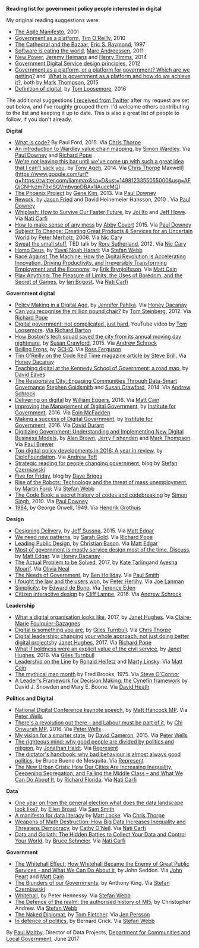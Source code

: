 **Reading list for government policy people interested in digital**

My original reading suggestions were:
* [The Agile Manifesto](https://www.google.com/url?q=https://www.agilealliance.org/agile101/the-agile-manifesto/&sa=D&ust=1498123354921000&usg=AFQjCNHjWEJoIjTYQmAaiZQoCQ1k7lfj6A), 2001
* [Government as a platform](https://www.google.com/url?q=http://chimera.labs.oreilly.com/books/1234000000774/ch02.html&sa=D&ust=1498123354922000&usg=AFQjCNHREsGtiI6GYWS0rfKJ3x27bUEvRg), [Tim O'Reilly](https://www.google.com/url?q=https://twitter.com/timoreilly&sa=D&ust=1498123354923000&usg=AFQjCNF-3oKe7OoHR9Q-mIAVTDyAemZ67g), 2010
* [The Cathedral and the Bazaar](https://www.google.com/url?q=https://en.wikipedia.org/wiki/The_Cathedral_and_the_Bazaar&sa=D&ust=1498123354924000&usg=AFQjCNG19Vm4_1MMHYdsUX5sMA4dAGlsHg), [Eric S. Raymond](https://www.google.com/url?q=https://twitter.com/esrtweet&sa=D&ust=1498123354925000&usg=AFQjCNHTLKfDx5mGw81GN15FSeuo1j5Rkg), 1997
* [Software is eating the world](https://www.google.com/url?q=https://vincentkeunen.files.wordpress.com/2011/12/marc-andreessen-on-why-software-is-eating-the-world.pdf&sa=D&ust=1498123355026000&usg=AFQjCNF7BOi1LZ5i3ZjNbf2yU5waIewJgQ), [Marc Andreessen](https://www.google.com/url?q=https://twitter.com/pmarca&sa=D&ust=1498123355027000&usg=AFQjCNEY3aiXfuDOq-cD5zvfP-mJRwu_RQ), 2011
* [New Power](https://www.google.com/url?q=https://hbr.org/2014/12/understanding-new-power&sa=D&ust=1498123355030000&usg=AFQjCNGPAK58_mGqQbNIxSXpaka1SVNrWw), [Jeremy Heimans](https://www.google.com/url?q=https://twitter.com/jeremyheimans&sa=D&ust=1498123355034000&usg=AFQjCNGLXYwEb9jxo4WNG_moTpoqypnvTg) and [Henry Timms](https://www.google.com/url?q=https://twitter.com/henrytimms&sa=D&ust=1498123355034000&usg=AFQjCNGBLXzbREEDAV5dhiV3eL3nLjlOGw), 2014
* [Government Digital Service design principles](https://www.google.com/url?q=https://www.gov.uk/design-principles&sa=D&ust=1498123355035000&usg=AFQjCNHq6GHjfaYlxWI1Yp_RYpqUaeeAGw), 2012
* [Government as a platform, or a platform for government? Which are we getting?](https://www.google.com/url?q=http://www.computerweekly.com/opinion/Government-as-a-platform-or-a-platform-for-government-Which-are-we-getting&sa=D&ust=1498123355036000&usg=AFQjCNF47-gyE6nU0MOU_ivIPlT3_HmmSg) and  [What is government as a platform and how do we achieve it?](https://www.google.com/url?q=http://www.computerweekly.com/opinion/What-is-government-as-a-platform-and-how-do-we-achieve-it&sa=D&ust=1498123355037000&usg=AFQjCNGIe5Gn70yRFb7qz0lBQJxagwxKiw), both by [Mark Thompson](https://www.google.com/url?q=https://twitter.com/markthompson1&sa=D&ust=1498123355038000&usg=AFQjCNHlsL3DRERMyQGj7RJVSq5E_EOKzQ), 2015
* [Definition of digital](https://www.google.com/url?q=https://twitter.com/tomskitomski/status/729974444794494976&sa=D&ust=1498123355038000&usg=AFQjCNGd8dRtmYZJJudz6GLIbEON5UpSjQ), by [Tom Loosemore](https://www.google.com/url?q=https://twitter.com/tomskitomski&sa=D&ust=1498123355039000&usg=AFQjCNEI1h1OZ05yHCI7JRmslgbXDY-XGQ), 2016

The additional suggestions [I received from Twitter](https://twitter.com/maltbyps/status/877228688009551873) after my request are set out below, and I've roughly grouped them. I'd welcome others contributing to the list and keeping it up to date. This is also a great list of people to follow, if you don't already.

**Digital**

* [What is code?](https://www.google.com/url?q=https://www.bloomberg.com/graphics/2015-paul-ford-what-is-code/&sa=D&ust=1498123355044000&usg=AFQjCNGyi3cUK_O4eqsXqkw39LJyyZMS9g) By Paul Ford, 2015. Via [Chris Thorpe](https://www.google.com/url?q=https://twitter.com/jaggeree&sa=D&ust=1498123355044000&usg=AFQjCNGr56lqGKnsBpXzC4FXPhnLHi0ZWw)
* [An introduction to Wardley value chain mapping](https://www.google.com/url?q=http://blog.gardeviance.org/2015/02/an-introduction-to-wardley-value-chain.html?m%3D1&sa=D&ust=1498123355045000&usg=AFQjCNGoI0eSFyOX9zAOhTtcJogDKggK8Q), by [Simon Wardley](https://www.google.com/url?q=https://twitter.com/swardley&sa=D&ust=1498123355046000&usg=AFQjCNHyKZe_Oba7xj22hbOjpg76IMMyDA). Via [Paul Downey](https://www.google.com/url?q=https://twitter.com/psd&sa=D&ust=1498123355046000&usg=AFQjCNHuv2JtctnmScTXow3KXa-ayARhmg) and [Richard Pope](https://www.google.com/url?q=https://twitter.com/richardjpope&sa=D&ust=1498123355047000&usg=AFQjCNER47VKOhmpxjMcT9rvaNpGwmSfsA)
* [We're not leaving this bar until we've come up with such a great idea that I can't sack you](https://www.google.com/url?q=https://storythings.com/we-re-not-leaving-this-bar-until-we-ve-come-up-with-such-a-great-idea-that-i-can-t-sack-you-b12ddfd53fa8&sa=D&ust=1498123355048000&usg=AFQjCNExfJxOd_Ipg81nA8QXQkp6JQ3Seg), by [Tony Ageh](https://www.google.com/url?q=https://twitter.com/TonyAgeh&sa=D&ust=1498123355048000&usg=AFQjCNHknbOsz0uMhtJvfy4gULfNUY0ldQ), 2014. Via [Chris Thorpe](https://www.google.com/url?q=https://twitter.com/jaggeree&sa=D&ust=1498123355049000&usg=AFQjCNHnBNQo9K8t4Ba7uyUhI-L10V85AQ) Maxwell](https://www.google.com/url?q=https://twitter.com/liammax&sa=D&ust=1498123355055000&usg=AFQjCNHvzm73xISQVmbygoDBAx1IAuceMQ)
* [The Phoenix Project](https://www.google.com/url?q=https://www.amazon.co.uk/Phoenix-Project-DevOps-Helping-Business-ebook/dp/B00AZRBLHO&sa=D&ust=1498123355056000&usg=AFQjCNFKlnpvOzwgmGvSOImcjAdO8HuV7Q) by [Gene Kim](https://www.google.com/url?q=https://twitter.com/RealGeneKim&sa=D&ust=1498123355056000&usg=AFQjCNEeS-iv_B6iwiBIOGQCthUARWaG1Q), 2013. Via [Paul Downey](https://www.google.com/url?q=https://twitter.com/psd&sa=D&ust=1498123355057000&usg=AFQjCNEc0J0L9QqKe9SvdfNGcu2RX9LwTg)
* [Rework](https://www.google.com/url?q=https://37signals.com/rework&sa=D&ust=1498123355057000&usg=AFQjCNEVnaZ0t93NFclpn5jDgjwFn8ki_A), by [Jason Fried](https://www.google.com/url?q=https://twitter.com/jasonfried&sa=D&ust=1498123355058000&usg=AFQjCNES3EDidvlcsM3iFMv9FQZT5Zf8DA) and David Heinemeier Hansson, 2010 . Via [Paul Downey](https://www.google.com/url?q=https://twitter.com/psd&sa=D&ust=1498123355059000&usg=AFQjCNGixutogqrA9e6b9SPYiWttNsiyJA)
* [Whiplash: How to Survive Our Faster Future](https://www.google.com/url?q=https://www.amazon.com/Whiplash-How-Survive-Faster-Future/dp/1455544590&sa=D&ust=1498123355060000&usg=AFQjCNHO263tn4zHL8xxMVMJ2X7sW0MzrQ), by [Joi Ito](https://www.google.com/url?q=https://twitter.com/joi&sa=D&ust=1498123355060000&usg=AFQjCNFl9bdxa-2zY5LDpmjNOl9kktBVJA) and [Jeff Howe](https://www.google.com/url?q=https://twitter.com/crowdsourcing&sa=D&ust=1498123355061000&usg=AFQjCNEK6Eonu5uk5oF9Y4-_z2CoV9ZSGw). Via [Nati Carfi](https://www.google.com/url?q=https://twitter.com/naticarfi&sa=D&ust=1498123355061000&usg=AFQjCNGFcKM7wuGyJ5JdnunPel9BSZXhcA)
* [How to make sense of any mess](https://www.google.com/url?q=http://www.howtomakesenseofanymess.com/&sa=D&ust=1498123355062000&usg=AFQjCNFIq5UGexLYAb7OLGgmtKLhH6pUNQ) by [Abby Covert](https://www.google.com/url?q=https://twitter.com/Abby_the_IA&sa=D&ust=1498123355063000&usg=AFQjCNHs27__KvuPOLbz7vfip5JJUnnovQ) 2015. Via [Paul Downey](https://www.google.com/url?q=https://twitter.com/psd&sa=D&ust=1498123355063000&usg=AFQjCNE1WICnt44zCK38klXkbMraVie8Qw)
* [Subject To Change: Creating Great Products & Services for an Uncertain World](https://www.google.com/url?q=https://www.amazon.co.uk/dp/B0026OR3MQ/ref%3Ddp-kindle-redirect?_encoding%3DUTF8%26btkr%3D1&sa=D&ust=1498123355064000&usg=AFQjCNGRSUtJzG98coX3HdFzZw_NfMvb7g) by [Peter Merholz](https://www.google.com/url?q=https://twitter.com/peterme&sa=D&ust=1498123355065000&usg=AFQjCNEUns_wi_CVJiOusXyCkAVe9Il_Iw), 2008. Via [Nic Cary](https://www.google.com/url?q=https://twitter.com/geektwogeek&sa=D&ust=1498123355065000&usg=AFQjCNFUUR71QYvM0VG2RDSSZ1foKQot7Q)
* [Sweat the small stuff,](https://www.google.com/url?q=https://www.ted.com/talks/rory_sutherland_sweat_the_small_stuff&sa=D&ust=1498123355066000&usg=AFQjCNETYqq3K6qjnNYK8-rFWXRsGlP0Aw) TED talk by [Rory Sutherland](https://www.google.com/url?q=https://twitter.com/rorysutherland&sa=D&ust=1498123355066000&usg=AFQjCNHKzy98WEBLPQow26aJcL7HI8se3w), 2012. Via [Nic Cary](https://www.google.com/url?q=https://twitter.com/geektwogeek&sa=D&ust=1498123355067000&usg=AFQjCNFWYMQUVVMgLXjJj9jexpqELKLyjg)
* [Homo Deus](https://www.google.com/url?q=https://www.amazon.co.uk/dp/B019CGXTP0/ref%3Ddp-kindle-redirect?_encoding%3DUTF8%26btkr%3D1&sa=D&ust=1498123355068000&usg=AFQjCNHIH_NKJVCwQC2EwE80xZCOjgeWpg), by [Yuval Noah Harari](https://www.google.com/url?q=https://twitter.com/harari_yuval&sa=D&ust=1498123355068000&usg=AFQjCNFsnxFVH8mUFWcPCBCtTY6dUbzNhQ); Via [Stefan Webb](https://www.google.com/url?q=https://twitter.com/Stef_W&sa=D&ust=1498123355069000&usg=AFQjCNHe9cgEICV3gqma7tez7YagWcZZJg)
* [Race Against The Machine: How the Digital Revolution is Accelerating Innovation, Driving Productivity, and Irreversibly Transforming Employment and the Economy](https://www.google.com/url?q=https://www.amazon.co.uk/Race-Against-Machine-Accelerating-Productivity-ebook/dp/B005WTR4ZI&sa=D&ust=1498123355070000&usg=AFQjCNF3VMriM48kQILhZqfVG0x9YUmXmw), by [Erik Brynjolfsson](https://www.google.com/url?q=https://twitter.com/erikbryn&sa=D&ust=1498123355070000&usg=AFQjCNF2EXPWXeiEUuI2SqlZNPqrRAJUrQ). Via [Matt Cain](https://www.google.com/url?q=https://twitter.com/mcaino&sa=D&ust=1498123355071000&usg=AFQjCNFJNYSUQfkKf6BavcJb920jKW7nkQ)
* [Play Anything: The Pleasure of Limits, the Uses of Boredom, and the Secret of Games](https://www.google.com/url?q=https://www.amazon.com/Play-Anything-Pleasure-Limits-Boredom/dp/0465051723&sa=D&ust=1498123355072000&usg=AFQjCNE2L6SetJrV3CZHULLt3SblsOB-vg), by [Ian Bogost](https://www.google.com/url?q=https://twitter.com/ibogost&sa=D&ust=1498123355072000&usg=AFQjCNFeLnx_-jF7VhpQyaP8yGlylQxWlw). Via [Nati Carfi](https://www.google.com/url?q=https://twitter.com/naticarfi&sa=D&ust=1498123355073000&usg=AFQjCNF734s8iFnBNG2xT7JpsP7cTyOvUw)

**Government digital**
* [Policy Making in a Digital Age](https://www.google.com/url?q=https://t.co/CjDowtifBU&sa=D&ust=1498123355074000&usg=AFQjCNHZJWWQxw5PEHCK_-WLU_jgrU35-Q), by [Jennifer Pahlka](https://www.google.com/url?q=https://twitter.com/pahlkadot&sa=D&ust=1498123355075000&usg=AFQjCNExLb65tM_3HyNJ_rV7fWo9PlWd0Q). Via [Honey Dacanay](https://www.google.com/url?q=https://twitter.com/honeygolightly&sa=D&ust=1498123355076000&usg=AFQjCNEIKb5aP6KxTtyilGMkWI-fisRHdg)
* [Can you recognise the million pound chair?](https://www.google.com/url?q=https://www.mysociety.org/2012/06/19/can-you-recognize-the-million-pound-chair/&sa=D&ust=1498123355077000&usg=AFQjCNH-UWQD7QOX9PdtK5QkfqW_xgWvlg) by [Tom Steinberg](https://www.google.com/url?q=https://twitter.com/steiny&sa=D&ust=1498123355078000&usg=AFQjCNH9Dwm9lly-V7IY-31JWaUIJPv2EQ), 2012. Via [Richard Pope](https://www.google.com/url?q=https://twitter.com/richardjpope&sa=D&ust=1498123355079000&usg=AFQjCNGauB5TGfBPf3ua0XWnhqnPsnd6oQ)
* [Digital government: not complicated, just hard](https://www.google.com/url?q=https://t.co/yPmHzO4hCX&sa=D&ust=1498123355080000&usg=AFQjCNFZau4P4eXJSvy6Ykbe_oJt6QMIEg), YouTube video by [Tom Loosemore](https://twitter.com/tomskitomski). [Via Richard Barton](https://www.google.com/url?q=https://twitter.com/CIOPortfolio&sa=D&ust=1498123355082000&usg=AFQjCNGmgq3c7uc1Wga86CwbSaERDp3MWw)
* [How Boston's tech squad saved the city from its annual moving day nightmare](https://www.google.com/url?q=https://www.wired.com/2015/12/how-bostons-tech-squad-saved-the-city-from-its-annual-moving-day-nightmare/&sa=D&ust=1498123355083000&usg=AFQjCNHclyukTsG66eX7pVsd3uJUIu-YuQ), by [Susan Crawford](https://www.google.com/url?q=https://twitter.com/scrawford&sa=D&ust=1498123355083000&usg=AFQjCNEkOro_Cc25VuNpaCcTCkgu3GAh8g), 2015. Via [Andrew Schrock](https://www.google.com/url?q=https://twitter.com/aschrock&sa=D&ust=1498123355084000&usg=AFQjCNHK6vGWW9rTUXnrB9dU3YC4n9WlDQ)
* [Boiling Frogs](https://www.google.com/url?q=https://t.co/aT8vTTZDtK&sa=D&ust=1498123355085000&usg=AFQjCNGdqJv4Gk-6YMJ3O_c21NHm9sEO3g), by [GCHQ](https://www.google.com/url?q=https://twitter.com/GCHQ&sa=D&ust=1498123355085000&usg=AFQjCNG_RduIeX5gXX9S5f_lADrMoDmwoA). Via [Ross Ferguson](https://www.google.com/url?q=https://twitter.com/rossferg&sa=D&ust=1498123355086000&usg=AFQjCNEap-3sVX1p3JM72LuwYzRZi-X20g)
* [Tim O'Reilly on the Code Red Time magazine article by Steve Brill.](https://www.google.com/url?q=https://www.linkedin.com/pulse/20140325160616-16553--they-have-no-use-for-someone-who-looks-and-dresses-like-me&sa=D&ust=1498123355087000&usg=AFQjCNH3JnHK7Mfeq0QHJVmskg8KfK_4zQ) Via [Honey Dacanay](https://www.google.com/url?q=https://twitter.com/honeygolightly&sa=D&ust=1498123355088000&usg=AFQjCNGDh9QhhI7-knYz70OX5ELLr3lZYg)
* [Teaching digital at the Kennedy School of Government: a road map](https://www.google.com/url?q=https://medium.com/digitalhks/teaching-digital-at-the-kennedy-school-of-government-a-road-map-5ef3e847c8a8&sa=D&ust=1498123355089000&usg=AFQjCNElr-rMIwg_rTt-IsK9BHFb8U37fQ), by [David Eaves](https://www.google.com/url?q=https://twitter.com/daeaves&sa=D&ust=1498123355090000&usg=AFQjCNFsDZrCOlDIamo-C2soHHwcxBUgrQ)
* [The Responsive City: Engaging Communities Through Data-Smart Governance](https://www.google.com/url?q=http://eu.wiley.com/WileyCDA/WileyTitle/productCd-1118910907.html&sa=D&ust=1498123355091000&usg=AFQjCNFMWlSJYsP3utlHNHEpkkQLzbK6Pw) [Stephen Goldsmith](https://www.google.com/url?q=https://twitter.com/GoldsmithOnGov&sa=D&ust=1498123355091000&usg=AFQjCNG6BpotPIb-DSknOXjcrw7h-hE8ww) and [Susan Crawford](https://www.google.com/url?q=https://twitter.com/scrawford&sa=D&ust=1498123355092000&usg=AFQjCNFFv4H6-vnTDwGpguXgLOvyHaQldA), 2014. Via [Andrew Schrock](https://www.google.com/url?q=https://twitter.com/aschrock&sa=D&ust=1498123355093000&usg=AFQjCNEbSXe3WcOHqEx31dgeTH48eZ_J7Q)
* [Delivering on digital](https://www.google.com/url?q=http://www.deliveringondigital.com/&sa=D&ust=1498123355094000&usg=AFQjCNHozhGGhySQg8OLt1-e4gLtajAOjg) by [William Eggers](https://www.google.com/url?q=https://twitter.com/wdeggers&sa=D&ust=1498123355094000&usg=AFQjCNE0L7LXPlz4EzWNSRZQZ6CvV4InPw), 2016. Via [Matt Cain](https://www.google.com/url?q=https://twitter.com/mcaino&sa=D&ust=1498123355095000&usg=AFQjCNE8MxGGi3FDF7nMTa-9laWX8_a7BQ)
* [Improving the Management of Digital Government,](https://www.google.com/url?q=https://www.instituteforgovernment.org.uk/publications/improving-management-digital-government&sa=D&ust=1498123355095000&usg=AFQjCNGBlAxa4ma31Tmdx5lJuoWyT3XIaw) by [Institute for Government](https://www.google.com/url?q=https://twitter.com/instituteforgov&sa=D&ust=1498123355096000&usg=AFQjCNE23d5ZmViu0UF6HfU69yOwH6FD1w), 2016. Via [Eoin McFadden](https://www.google.com/url?q=https://twitter.com/EoinMcFadden&sa=D&ust=1498123355096000&usg=AFQjCNFB-O7ysYrrwoXZM50qZkc0b-2klQ)
* [Making a success of Digital Government](https://www.google.com/url?q=https://www.instituteforgovernment.org.uk/publications/making-success-digital-government&sa=D&ust=1498123355097000&usg=AFQjCNGVbnJnj_UFL0w8ZALun8IInI0ADg), by [Institute for Government,](https://www.google.com/url?q=https://twitter.com/instituteforgov&sa=D&ust=1498123355098000&usg=AFQjCNF_Rp6Hf_KHva8vXHmM8sBYyfZ7KQ) 2016. Via [David Durant](https://www.google.com/url?q=https://twitter.com/cholten99&sa=D&ust=1498123355098000&usg=AFQjCNHdIjjKCFvlUocodmp_aKlHmQr4bA)
* [Digitizing Government: Understanding and Implementing New Digital Business Models](https://www.google.com/url?q=https://www.amazon.co.uk/d/Books/Digitizing-Government-Understanding-Implementing-Business/1137443626&sa=D&ust=1498123355099000&usg=AFQjCNFpA_uz_z1gFgg2d8PQNflrgfhlng), by [Alan Brown](https://www.google.com/url?q=https://twitter.com/alanwbrown&sa=D&ust=1498123355099000&usg=AFQjCNE7VfFkC9EFpoI6OdLK4JFkiUb9SQ), [Jerry Fishenden](https://www.google.com/url?q=https://twitter.com/ntouk&sa=D&ust=1498123355100000&usg=AFQjCNFH30SwSd0vkMAfhIifqkltofpyaA) and [Mark Thompson](https://www.google.com/url?q=https://twitter.com/markthompson1&sa=D&ust=1498123355100000&usg=AFQjCNEw1dvlFT0ne3UhqIsyNsacA1T5Yg). Via [Paul Brewer](https://www.google.com/url?q=https://twitter.com/pdbrewer&sa=D&ust=1498123355101000&usg=AFQjCNFRHBMR6u7erWtyf-I7pCQQPNJlmQ)
* [Top digital policy developments in 2016: A year in review](https://www.google.com/url?q=https://www.diplomacy.edu/blog/report-top-digital-policy-developments-2016-year-review&sa=D&ust=1498123355102000&usg=AFQjCNH-BKFa8rbQAWX6stUU8xWyFInI7A), by [DiploFoundation](https://www.google.com/url?q=https://twitter.com/DiplomacyEdu&sa=D&ust=1498123355102000&usg=AFQjCNHNfU1VA-JtcpwxQcRCbRxo1QMdUw). Via [Andrew Toft](https://www.google.com/url?q=https://twitter.com/iamtoft&sa=D&ust=1498123355103000&usg=AFQjCNGoBv9FHicL62S9EF0ZnFqjkwZ_WQ)
* [Strategic reading for people changing government](https://www.google.com/url?q=http://strategicreading.uk/&sa=D&ust=1498123355104000&usg=AFQjCNEEocbpE6bVAbDbM6XOIvsjLNiRqQ), blog by [Stefan Czerniawski](https://www.google.com/url?q=https://twitter.com/pubstrat&sa=D&ust=1498123355105000&usg=AFQjCNFrGc9ex3qBuOgs0Ofr9sl7-GdwgQ)
* [Five for Friday](https://www.google.com/url?q=https://da.vebrig.gs/category/links/&sa=D&ust=1498123355105000&usg=AFQjCNEdQr18fPQ_tNSS0eqciwTjC_Q4lQ), blog by [Dave Briggs](https://www.google.com/url?q=https://twitter.com/davebriggs&sa=D&ust=1498123355106000&usg=AFQjCNHlTUOIg21QicUgnuoOI8TnL8D3WQ)
* [Rise of the Robots: Technology and the threat of mass unemployment](https://www.google.com/url?q=https://www.amazon.co.uk/dp/B01DRYIS4K/ref%3Ddp-kindle-redirect?_encoding%3DUTF8%26btkr%3D1&sa=D&ust=1498123355107000&usg=AFQjCNEkxWQGNgPeM8gWNGaF0jyo60CmHA), by [Martin Ford](https://www.google.com/url?q=https://twitter.com/MFordFuture&sa=D&ust=1498123355108000&usg=AFQjCNF1uVgJLnXHCskpk0KtfU-AZgV-Dg); Via [Stefan Webb](https://www.google.com/url?q=https://twitter.com/Stef_W&sa=D&ust=1498123355108000&usg=AFQjCNFgE7gwrG9bYsmsEEEyoVgor0EQhQ)
* [The Code Book: a secret history of codes and codebreaking](https://www.google.com/url?q=https://www.amazon.co.uk/dp/B003VWDOK2/ref%3Ddp-kindle-redirect?_encoding%3DUTF8%26btkr%3D1&sa=D&ust=1498123355109000&usg=AFQjCNFDukbZxEpexd01tBVzmySKLVhh1A) by [Simon Singh](https://www.google.com/url?q=https://twitter.com/SLSingh&sa=D&ust=1498123355109000&usg=AFQjCNHKOpQabhi6MP2lOUxr-cJ3yczkrg), 2010. Via [Paul Downey](https://www.google.com/url?q=https://twitter.com/psd&sa=D&ust=1498123355110000&usg=AFQjCNF7p3swAhTdpvZPtNgM545PxYGUxw)
* [1984](https://www.google.com/url?q=https://t.co/8nQcEYVGxI&sa=D&ust=1498123355110000&usg=AFQjCNED-3qkwnZx1q9Vo8n3FkeLeU8EqQ), by George Orwell, 1949. Via [Hendrik Grothuis](https://www.google.com/url?q=https://twitter.com/HendrikG&sa=D&ust=1498123355111000&usg=AFQjCNFQuhk_aiBEVL3CDQ_iMl8J8OjkAA)

**Design**

* [Designing Delivery](https://www.google.com/url?q=https://www.amazon.co.uk/Designing-Delivery-Rethinking-Digital-Service/dp/1491949880&sa=D&ust=1498123355112000&usg=AFQjCNFCQW18V112cBwRW32SznhFqcgO8g), by [Jeff Sussna](https://www.google.com/url?q=https://twitter.com/jeffsussna&sa=D&ust=1498123355113000&usg=AFQjCNE5tgJKSPJLFRv4Bz5L93m070PXYw), 2015. Via [Matt Edgar](https://www.google.com/url?q=https://twitter.com/mattedgar&sa=D&ust=1498123355114000&usg=AFQjCNGU3zzHOcYcMueOq1PGOQtALpAsNA)
* [We need new patterns](https://www.google.com/url?q=https://projectsbyif.com/ideas/we-need-new-patterns&sa=D&ust=1498123355114000&usg=AFQjCNFM0FN1kDF-vMH5bV124Nihpu-ZVg), by [Sarah Gold](https://www.google.com/url?q=https://twitter.com/sarahtgold&sa=D&ust=1498123355115000&usg=AFQjCNEL8XpjsZPZKwSNnxfWzLg0OfdMiA). Via [Richard Pope](https://www.google.com/url?q=https://twitter.com/richardjpope&sa=D&ust=1498123355115000&usg=AFQjCNE0px8wbRmbNXWhJZfaS3ETTdOnwg)
* [Leading Public Design](https://www.google.com/url?q=https://policypress.co.uk/leading-public-design&sa=D&ust=1498123355116000&usg=AFQjCNF0kgXcf44YsGrXUeS_UN-WBEyBAg), by [Christian Bason](https://www.google.com/url?q=https://twitter.com/christianbason&sa=D&ust=1498123355117000&usg=AFQjCNFwgiRZ5DzRIaPi9S8njYyN17U20Q). Via [Matt Edgar](https://www.google.com/url?q=https://twitter.com/mattedgar&sa=D&ust=1498123355117000&usg=AFQjCNHE8GPkwZrvGMeerXUVP3ArT80wpQ)
* [Most of government is mostly service design most of the time. Discuss](https://www.google.com/url?q=https://blog.mattedgar.com/2015/05/12/most-of-government-is-mostly-service-design-most-of-the-time-discuss/&sa=D&ust=1498123355119000&usg=AFQjCNHgTwsXYbI3aJGIzyzCugv-cjbPfQ), by [Matt Edgar](https://www.google.com/url?q=https://twitter.com/mattedgar&sa=D&ust=1498123355119000&usg=AFQjCNHE067t4DwjUHCMJ2IXjXHA6Vzf8w). Via [Honey Dacanay](https://www.google.com/url?q=https://twitter.com/honeygolightly&sa=D&ust=1498123355120000&usg=AFQjCNHIJ90rhOthVBQnUzVes3sWO9KKFA)
* [The Actual Problem to be Solved](https://www.google.com/url?q=https://t.co/OWsrahvsry&sa=D&ust=1498123355120000&usg=AFQjCNGBYGW6rJSvSF-nSbj2X3mwCq0SvQ), 2017, by [Kate Tarling](https://www.google.com/url?q=https://twitter.com/kateldn&sa=D&ust=1498123355121000&usg=AFQjCNEaKm86GFP26TZEdqtjUZC86aLz6g)and [Ayesha Moarif](https://www.google.com/url?q=https://twitter.com/ayeshamoarif&sa=D&ust=1498123355122000&usg=AFQjCNFxQVvdXEFnGlomdAjv9t8I-nw4ww). Via [Olivia Neal](https://www.google.com/url?q=https://twitter.com/LivNeal&sa=D&ust=1498123355122000&usg=AFQjCNFHtZPa-rhCo7hlxvMkydbej4AMhA)
* [The Needs of Government](https://www.google.com/url?q=https://t.co/eCkUKC244w&sa=D&ust=1498123355123000&usg=AFQjCNEdVZrMy_n1z-ma9MV-Nb337KS7Pw), by [Ben Holliday](https://www.google.com/url?q=https://twitter.com/BenHolliday&sa=D&ust=1498123355124000&usg=AFQjCNHXDZcoF8w7JPWfioepO4ZEzP0xUA). Via [Paul Smith](https://www.google.com/url?q=https://twitter.com/paulmsmith&sa=D&ust=1498123355125000&usg=AFQjCNEknGYURjmO68vjkohQjoq4mBbBIw)
* [I fought the law and the users won](https://www.google.com/url?q=https://gds.blog.gov.uk/2014/06/20/i-fought-the-law-and-the-users-won-delivering-online-voter-registration/&sa=D&ust=1498123355125000&usg=AFQjCNHg5loLtNDo0-QvrR50-wdxFq3QaA), by [Peter Herlihy](https://www.google.com/url?q=https://gds.blog.gov.uk/author/peter-herlihy/&sa=D&ust=1498123355126000&usg=AFQjCNFgMMCHEfENCP0JfoPYkus3V_DHtg). Via [Joe Lanman](https://www.google.com/url?q=https://twitter.com/joelanman&sa=D&ust=1498123355127000&usg=AFQjCNGR68xSTUy7qn38TJ6FBVCnr-oYGg)
* [Simplicity,](https://www.google.com/url?q=https://www.amazon.co.uk/Simplicity-Edward-Bono/dp/0241257484&sa=D&ust=1498123355128000&usg=AFQjCNEqIePjZQ56TcZOojOQafi9W9d26A) by [Edward de Bono](https://www.google.com/url?q=https://twitter.com/Edward_deBono&sa=D&ust=1498123355129000&usg=AFQjCNHInDhNeEXtDQ2N9z9enlryhq80mw). Via [Terence Eden](https://www.google.com/url?q=https://twitter.com/edent&sa=D&ust=1498123355129000&usg=AFQjCNH28xiHaV8ftZSWjIAu5lXHLl65tA)
* [Citizen interactive design](https://www.google.com/url?q=https://www.dropbox.com/s/j3harzawy6o2ic0/Cliff%2520Lampe%2520-%2520Citizen%2520Interaction%2520Design-%2520Teaching%2520HCI%2520Through%2520Service%2520%25282016%2529.pdf?dl%3D0&sa=D&ust=1498123355130000&usg=AFQjCNGBfrivZBszdYrAOaFFlESI1vGElg) by [Cliff Lampe](https://www.google.com/url?q=https://twitter.com/clifflampe&sa=D&ust=1498123355131000&usg=AFQjCNFMwSwSkkRoifN1Y8SvF_81qHgldg), 2016. Via [Andrew Schrock](https://www.google.com/url?q=https://twitter.com/aschrock&sa=D&ust=1498123355132000&usg=AFQjCNFAL8FWCqwcclLvKFOjykOR-NzV9w)

**Leadership**

* [What a digital organisation looks like](https://www.google.com/url?q=https://medium.com/doteveryone/what-a-digital-organisation-looks-like-82426a210ab8&sa=D&ust=1498123355133000&usg=AFQjCNGqXorqgQ70SEL9x9wr0KL_6izzyQ), 2017, by [Janet Hughes](https://www.google.com/url?q=https://twitter.com/JanetHughes&sa=D&ust=1498123355134000&usg=AFQjCNFOu5M3SPPtdBa1EaKNuii1-TZ14g). Via [Claire-Marie](https://www.google.com/url?q=https://twitter.com/_cmfg&sa=D&ust=1498123355134000&usg=AFQjCNFl6DvoV8tz-xaaoMBO729HbbOKiA) [Foulquier-Gazagnes](https://www.google.com/url?q=https://twitter.com/_cmfg&sa=D&ust=1498123355135000&usg=AFQjCNEsnIbDDWL-tLj629duu0ObYzKcAw)
* [Digital is something you are](https://www.google.com/url?q=https://t.co/Ci1Y0yLb12&sa=D&ust=1498123355136000&usg=AFQjCNGMdZ2Q-oG0L0lx2BeEY5a2snY5Eg), by [Giles Turnbull](https://www.google.com/url?q=https://twitter.com/gilest&sa=D&ust=1498123355136000&usg=AFQjCNHOv0ckBEQylKdnMk9tJAo6JCUs6g). Via [Chris Thorpe](https://www.google.com/url?q=https://twitter.com/jaggeree&sa=D&ust=1498123355137000&usg=AFQjCNHIw-C1wxNa2j8McFO7RqPVEmg2pw)
* [Digital leadership: changing your whole approach, not just doing better digital projects](https://www.google.com/url?q=https://doteveryone.org.uk/blog/2017/02/being-an-effective-leader-in-a-digital-age-is-abou/%23sthash.dQA3ytCY.dpuf&sa=D&ust=1498123355138000&usg=AFQjCNETWeCkQdiDcwPLDgt-ftUFzvkXdg)by [Janet Hughes](https://www.google.com/url?q=https://twitter.com/JanetHughes&sa=D&ust=1498123355139000&usg=AFQjCNFT4jUJAUewGI-ocUfgTMKcS7hx3w), 2017. Via [Richard Pope](https://www.google.com/url?q=https://twitter.com/richardjpope&sa=D&ust=1498123355140000&usg=AFQjCNF15G2ooDpjvCMH6Yz2s8hR1mbuVQ)
* [What if boldness were an explicit value of the civil service](https://www.google.com/url?q=https://medium.com/public-innovators-network/what-if-boldness-were-an-explicit-value-of-the-civil-service-3df6a3d2d008&sa=D&ust=1498123355141000&usg=AFQjCNF7FJD0lfc9MKCLXOIIT0fCEEIsIw), by [Janet Hughes](https://www.google.com/url?q=https://twitter.com/JanetHughes&sa=D&ust=1498123355142000&usg=AFQjCNGj6eOoxnXQY2vykTb9kC8u7_gDyw), 2016. Via [Giles Turnbull](https://www.google.com/url?q=https://twitter.com/gilest&sa=D&ust=1498123355143000&usg=AFQjCNEol46pZ9LOQkpkdwr0f9sgTmOl4Q)
* [Leadership on the Line](https://www.google.com/url?q=http://hbswk.hbs.edu/archive/2952.html&sa=D&ust=1498123355144000&usg=AFQjCNHpRhenDZXtCjNfu9eqBvkkNKm7JQ) by [Ronald Heifetz](https://www.google.com/url?q=https://twitter.com/RonHeifetz&sa=D&ust=1498123355144000&usg=AFQjCNHjvlldopQ5tgMjD0tjYho6-cZe1g) and [Marty Linsky](https://www.google.com/url?q=https://twitter.com/martylinsky&sa=D&ust=1498123355145000&usg=AFQjCNH76TJXegZ2cFJ58_2E7UybyH2TDQ). Via [Matt Cain](https://www.google.com/url?q=https://twitter.com/mcaino&sa=D&ust=1498123355146000&usg=AFQjCNEVOf8E0UCijNq53RRnI0zqwkIx0A)
* [The mythical man month](https://www.google.com/url?q=https://en.wikipedia.org/wiki/The_Mythical_Man-Month&sa=D&ust=1498123355147000&usg=AFQjCNEyB2mYjTBNmqsGy4AvEMINZQlsHQ) by Fred Brooks, 1975. Via [Steve O'Connor](https://www.google.com/url?q=https://twitter.com/OOconnors&sa=D&ust=1498123355148000&usg=AFQjCNERJnAGiayH8LImKbfQiepfaouqHQ)
* [A Leader's Framework for Decision Making: the Cynefin framework](https://hbr.org/2007/11/a-leaders-framework-for-decision-making) by David J. Snowden and Mary E. Boone. Via [David Heath](https://twitter.com/dgheath21)

**Politics and Digital**

* [National Digital Conference keynote speech](https://www.google.com/url?q=https://www.gov.uk/government/speeches/national-digital-conference-2015-keynote-speech&sa=D&ust=1498123355150000&usg=AFQjCNEkHX1byEl0kCZiqeTLx79aU6KQ4w), by [Matt Hancock MP](https://www.google.com/url?q=https://twitter.com/MattHancock&sa=D&ust=1498123355151000&usg=AFQjCNFp55ktnefy4tapPNMQksJQ8KtFIg). Via [Peter Wells](https://www.google.com/url?q=https://twitter.com/peterkwells&sa=D&ust=1498123355151000&usg=AFQjCNEsPRaOS-QWbHeTM6oi08t4TSbyyg)
* [There's a revolution out there - and Labour must be part of it](https://www.google.com/url?q=http://www.newstatesman.com/politics/staggers/2016/06/theres-revolution-out-there-and-labour-must-be-part-it&sa=D&ust=1498123355152000&usg=AFQjCNHIAOPwa5OxVUEpcuXET2aeDueywA), by [Chi Onwurah MP](https://www.google.com/url?q=https://twitter.com/ChiOnwurah&sa=D&ust=1498123355153000&usg=AFQjCNESBg216TZ3EBhUaCGiikY2B8TB4A), 2016. Via [Peter Wells](https://twitter.com/peterkwells)
* [My vision for a smarter state](https://www.google.com/url?q=https://www.gov.uk/government/speeches/prime-minister-my-vision-for-a-smarter-state&sa=D&ust=1498123355155000&usg=AFQjCNHdrqGIOn0Yq1p9yYXBbrydstD2Iw), by [David Cameron](https://www.google.com/url?q=https://twitter.com/David_Cameron&sa=D&ust=1498123355155000&usg=AFQjCNExorstmQv24FGQCHkWnXYPMpTQRA), 2015. Via [Peter Wells](https://www.google.com/url?q=https://twitter.com/peterkwells&sa=D&ust=1498123355156000&usg=AFQjCNHfEMf7FODF2NRWX08Vj7FlZ1OOfg)
* [The righteous mind: why good people are divided by politics and religion](https://www.google.com/url?q=https://www.amazon.co.uk/dp/B0076O2VMI/ref%3Ddp-kindle-redirect?_encoding%3DUTF8%26btkr%3D1&sa=D&ust=1498123355156000&usg=AFQjCNF01J7jxwA5d9fa6UgxIwLiOvKcIA), by [Jonathan Haidt](https://www.google.com/url?q=https://twitter.com/JonHaidt&sa=D&ust=1498123355157000&usg=AFQjCNHqqrQUtqiTZ8tUz-d-ljHC8gAD9Q). Via [Represent](https://www.google.com/url?q=https://twitter.com/RepresentLive&sa=D&ust=1498123355157000&usg=AFQjCNFN5BL2tC9dVFjLF9SJimseRS17tA)
* [The dictator's handbook: why bad behaviour is almost always good politics](https://www.google.com/url?q=https://www.amazon.co.uk/dp/B06XBY3XJV/ref%3Ddp-kindle-redirect?_encoding%3DUTF8%26btkr%3D1&sa=D&ust=1498123355158000&usg=AFQjCNGovKggkqLvP7La9C_zEtbiq8YsEQ), by Bruce Bueno de Mesquita. Via [Represent](https://www.google.com/url?q=https://twitter.com/RepresentLive&sa=D&ust=1498123355159000&usg=AFQjCNGX2DyGyzvIi1dOYf3HYy4qtn0TLA)
* [The New Urban Crisis: How Our Cities Are Increasing Inequality, Deepening Segregation, and Failing the Middle Class – and What We Can Do About It](https://www.google.com/url?q=https://www.amazon.com/New-Urban-Crisis-Segregation-Class/dp/0465079741/ref%3Dsr_1_1?ie%3DUTF8%26qid%3D1494855529%26sr%3D8-1%26keywords%3DThe%2BNew%2BUrban%2BCrisis%253A%2BHow%2BOur%2BCities%2BAre%2BIncreasing%2BInequality%252C%2BDeepening%2BSegregation%252C%2Band%2BFailing%2Bthe%2BMiddle%2BClass--and%2BWhat%2BWe%2BCan%2BDo%2BAbout%2BIt&sa=D&ust=1498123355160000&usg=AFQjCNHggWPFajXjiQQtOqQBOMp-X32oaw), by [Richard Florida](https://www.google.com/url?q=https://twitter.com/Richard_Florida&sa=D&ust=1498123355160000&usg=AFQjCNFJciDvfhOgllVEmrqdJB4irBUQrg). Via [Nati Carfi](https://www.google.com/url?q=https://twitter.com/naticarfi&sa=D&ust=1498123355161000&usg=AFQjCNEWdFJjHYYT2VkFO3gJrJqlRRy0sg)

**Data**

* [One year on from the general election what does the data landscape look like?](https://www.google.com/url?q=https://t.co/Ky6WuTyb4A&sa=D&ust=1498123355162000&usg=AFQjCNG0FqkWIqVy3BNhwTG8DdL6i1yLfA), by [Ellen Broad](https://www.google.com/url?q=https://twitter.com/ellenbroad&sa=D&ust=1498123355163000&usg=AFQjCNHLx06bv9PIivb89tbYa8j0Bq926A). Via [Sam Smith](https://www.google.com/url?q=https://twitter.com/smithsam&sa=D&ust=1498123355163000&usg=AFQjCNE1SXXVyRdW8Gbjcg2q9deqxfUPng)
* [A manifesto for data literacy](https://www.google.com/url?q=https://t.co/ShizPFVrFk&sa=D&ust=1498123355164000&usg=AFQjCNEuJ78EjZweagIaa0rBBE8jJx1FfA) by [Matt Locke](https://www.google.com/url?q=https://twitter.com/matlock&sa=D&ust=1498123355165000&usg=AFQjCNG5sy5ahaJH_7_f5boPIbzBZQEZiw). Via [Chris Thorpe](https://www.google.com/url?q=https://twitter.com/jaggeree&sa=D&ust=1498123355166000&usg=AFQjCNHU7QIzPEdwWO2PULrbvi9NlIN9tw)
* [Weapons of Math Destruction: How Big Data Increases Inequality and Threatens Democracy](https://www.google.com/url?q=http://www.amazon.com/Weapons-Math-Destruction-Increases-Inequality/dp/0553418815/ref%3Das_li_bk_tl/?tag%3Dfastcomp08-20%26linkId%3D1b4b27aed6d9b945e3b43f2c9347a24d%26linkCode%3Dktl&sa=D&ust=1498123355167000&usg=AFQjCNFpP0bHgvuD8yaFGTTN92lgPhkvMg), by [Cathy O'Neil](https://www.google.com/url?q=https://twitter.com/mathbabedotorg&sa=D&ust=1498123355168000&usg=AFQjCNH_CuMTsuyOzcPneByADoirJNeHfQ). Via [Nati Carfi](https://www.google.com/url?q=https://twitter.com/naticarfi&sa=D&ust=1498123355169000&usg=AFQjCNEeQAVCG0uzAf9vEx7kcqIbgtYDTg)
* [Data and Goliath: The Hidden Battles to Collect Your Data and Control Your World](https://www.google.com/url?q=https://www.amazon.com/Data-Goliath-Battles-Collect-Control/dp/039335217X&sa=D&ust=1498123355170000&usg=AFQjCNEybZ5hvqclTk9HL68eB6NYSVOPWQ), by [Bruce Schneier](https://www.google.com/url?q=https://twitter.com/schneierblog&sa=D&ust=1498123355171000&usg=AFQjCNFNjxt93_MWh3hn3aqNihezmupTzw). Via [Nati Carfi](https://www.google.com/url?q=https://twitter.com/naticarfi&sa=D&ust=1498123355171000&usg=AFQjCNEHVmFGD7Sgqsmao55vI0mRoqCLsw)

**Government**

* [The Whitehall Effect:](https://www.google.com/url?q=https://www.amazon.co.uk/d/cka/Whitehall-Effect-Became-Enemy-Great-Public-Services/1909470457&sa=D&ust=1498123355174000&usg=AFQjCNEfkR-m6v3r4tUAed5mBo1XSqmVAA) [How Whitehall Became the Enemy of Great Public Services - and What We Can Do About it](https://www.google.com/url?q=https://www.amazon.co.uk/d/cka/Whitehall-Effect-Became-Enemy-Great-Public-Services/1909470457&sa=D&ust=1498123355174000&usg=AFQjCNEfkR-m6v3r4tUAed5mBo1XSqmVAA), by John Seddon. Via [John Peart](https://www.google.com/url?q=https://twitter.com/johnpeart&sa=D&ust=1498123355175000&usg=AFQjCNGfq7q5tlfMbqIBUIgoBURvlR1rgQ) and [Matt Cain](https://www.google.com/url?q=https://twitter.com/mcaino&sa=D&ust=1498123355176000&usg=AFQjCNEizcMDX98kSiKAAi1MJO9sNkApXA)
* [The Blunders of our Governments](https://www.google.com/url?q=https://www.amazon.co.uk/dp/B00MY8S5MQ/ref%3Ddp-kindle-redirect?_encoding%3DUTF8%26btkr%3D1&sa=D&ust=1498123355177000&usg=AFQjCNGjscPtYIBSOAce9alsU3mhCQVZYQ), by Anthony King. Via [Stefan Czerniawski](https://www.google.com/url?q=https://twitter.com/pubstrat&sa=D&ust=1498123355178000&usg=AFQjCNGFzxiS7Hct_FKdx20QGVwpWYBAPQ)
* [Whitehall](https://www.google.com/url?q=https://www.amazon.co.uk/d/Books/Whitehall-Peter-Hennessy/0712667555&sa=D&ust=1498123355179000&usg=AFQjCNE2vM7wtD4msQEejCOrTJlDnXCz8Q), by Peter Hennessy. Via [Stefan Webb](https://www.google.com/url?q=https://twitter.com/Stef_W&sa=D&ust=1498123355180000&usg=AFQjCNGqT4fDt7p1D0L220dvxbj4fHvq3g)
* [The Defence of the realm: the authorised history of MI5](https://www.google.com/url?q=https://www.amazon.co.uk/dp/B007IO1WQC/ref%3Ddp-kindle-redirect?_encoding%3DUTF8%26btkr%3D1&sa=D&ust=1498123355181000&usg=AFQjCNF4y6dO9b8Q_dyf-543HTBoQlYOkg), by Christopher Andrew. Via [Stefan Webb](https://www.google.com/url?q=https://twitter.com/Stef_W&sa=D&ust=1498123355181000&usg=AFQjCNFMR1FgotJ10OsW__akTAHF-oD-wA)
* [The Naked Diplomat](https://www.google.com/url?q=https://www.amazon.co.uk/dp/B013L2LPVG/ref%3Ddp-kindle-redirect?_encoding%3DUTF8%26btkr%3D1&sa=D&ust=1498123355182000&usg=AFQjCNHvCu88p-I5AcElg6AiQcKa1Pr9xA), by [Tom Fletcher](https://www.google.com/url?q=https://twitter.com/TFletcher&sa=D&ust=1498123355183000&usg=AFQjCNEh1ZHcsdtM3gtCKewmA3NSo8ywGQ). Via [Jen Persson](https://www.google.com/url?q=https://twitter.com/TheABB&sa=D&ust=1498123355184000&usg=AFQjCNEo501827GwJwLIJwN13A2uDNANhw)
* [In defence of politics](https://www.google.com/url?q=https://www.amazon.co.uk/Defence-Politics-Continuum-Impacts/dp/0826487513&sa=D&ust=1498123355185000&usg=AFQjCNEchdCUrZR1ep4PkmYmePbs9gh95A), by Bernard Crick. Via [Stefan Webb](https://www.google.com/url?q=https://twitter.com/Stef_W&sa=D&ust=1498123355185000&usg=AFQjCNFcq08KMVyW64Xu0LYZFHpMaz4hDg)

By [Paul Maltby,](https://www.google.com/url?q=https://twitter.com/maltbyps&sa=D&ust=1498123355186000&usg=AFQjCNH4VMD4-1vVwSyQDeEg4QYt-WmdKg) Director of Data Projects, [Department for Communities and Local Government](https://www.google.com/url?q=https://twitter.com/CommunitiesUK&sa=D&ust=1498123355187000&usg=AFQjCNEi19MRCWCGFAUo7itN8sQplQaeKQ), June 2017
